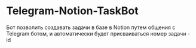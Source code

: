 # Telegram-Notion-TaskBot

Бот позволить создавать задачи в базе в Notion  путем общения с Telegram ботом, и автоматически будет присваиваться номер задачи - id
